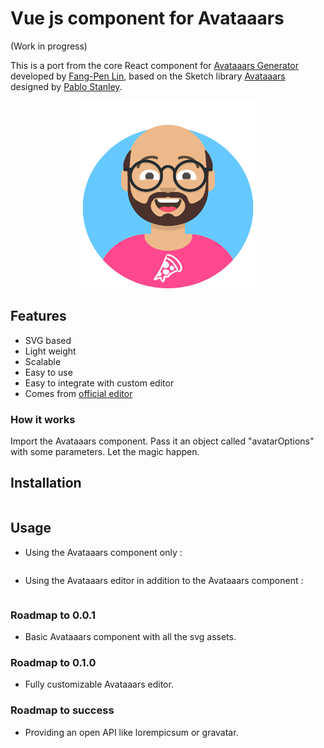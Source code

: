 # Vue js component for Avataaars
(Work in progress)

This is a port from the core React component for [Avataaars Generator](https://getavataaars.com/) developed by [Fang-Pen Lin](https://twitter.com/fangpenlin), based on the Sketch library [Avataaars](https://avataaars.com/) designed by [Pablo Stanley](https://twitter.com/pablostanley). 

<p align="center"><img src='avataaars-example.png?raw=true' style='width: 300px; height: 300px;' /></p>

## Features

 - SVG based
 - Light weight 
 - Scalable
 - Easy to use
 - Easy to integrate with custom editor
 - Comes from [official editor](https://getavataaars.com/)

### How it works

Import the Avataaars component. Pass it an object called "avatarOptions" with some parameters. Let the magic happen.

## Installation
```

```

## Usage

- Using the Avataaars component only :
```

```

- Using the Avataaars editor in addition to the Avataaars component :
```

```

### Roadmap to 0.0.1
- Basic Avataaars component with all the svg assets.

### Roadmap to 0.1.0
- Fully customizable Avataaars editor.

### Roadmap to success
- Providing an open API like lorempicsum or gravatar.
